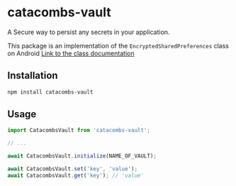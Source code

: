 # catacombs-vault

A Secure way to persist any secrets in your application.

This package is an implementation of the `EncryptedSharedPreferences` class on Android [Link to the class documentation](https://developer.android.com/reference/androidx/security/crypto/EncryptedSharedPreferences)

## Installation

```sh
npm install catacombs-vault
```

## Usage

```js
import CatacombsVault from 'catacombs-vault';

// ...

await CatacombsVault.initialize(NAME_OF_VAULT);

await CatacombsVault.set('key', 'value');
await CatacombsVault.get('key'); // 'value'
```
